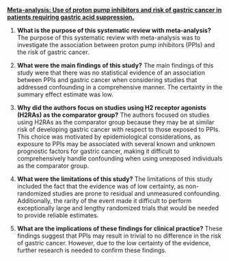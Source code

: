 [**Meta-analysis: Use of proton pump inhibitors and risk of gastric cancer in patients requiring gastric acid suppression.**](https://onlinelibrary.wiley.com/doi/10.1111/apt.17360)


1.  **What is the purpose of this systematic review with meta-analysis?** The purpose of this systematic review with meta-analysis was to investigate the association between proton pump inhibitors (PPIs) and the risk of gastric cancer.
    
2.  **What were the main findings of this study?** The main findings of this study were that there was no statistical evidence of an association between PPIs and gastric cancer when considering studies that addressed confounding in a comprehensive manner. The certainty in the summary effect estimate was low.
    
3.  **Why did the authors focus on studies using H2 receptor agonists (H2RAs) as the comparator group?** The authors focused on studies using H2RAs as the comparator group because they may be at similar risk of developing gastric cancer with respect to those exposed to PPIs. This choice was motivated by epidemiological considerations, as exposure to PPIs may be associated with several known and unknown prognostic factors for gastric cancer, making it difficult to comprehensively handle confounding when using unexposed individuals as the comparator group.
    
4.  **What were the limitations of this study?** The limitations of this study included the fact that the evidence was of low certainty, as non-randomized studies are prone to residual and unmeasured confounding. Additionally, the rarity of the event made it difficult to perform exceptionally large and lengthy randomized trials that would be needed to provide reliable estimates.
    
5.  **What are the implications of these findings for clinical practice?** These findings suggest that PPIs may result in trivial to no difference in the risk of gastric cancer. However, due to the low certainty of the evidence, further research is needed to confirm these findings.
